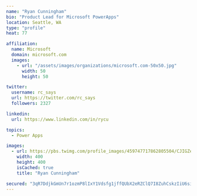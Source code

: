 ```yaml
---
name: "Ryan Cunningham"
bio: "Product Lead for Microsoft PowerApps"
location: Seattle, WA
type: "profile"
heat: 77

affiliation:
  name: Microsoft
  domain: microsoft.com
  images:
    - url: "/assets/images/organizations/microsoft.com-50x50.jpg"
      width: 50
      height: 50

twitter:
  username: rc_says
  url: https://twitter.com/rc_says
  followers: 2327

linkedin:
  url: https://www.linkedin.com/in/rycu

topics:
  - Power Apps

images:
  - url: https://pbs.twimg.com/profile_images/459747717862805504/CJIGZejd_400x400.png
    width: 400
    height: 400
    isCached: true
    title: "Ryan Cunningham"

secured: "3qR7DdjkGmUn7r1ozmP8lIxY1Vdsfg1jffQUbX2eRZClQ7I8ZuhCskzIiU6siFBNKXtVrkp9VII5JSKnRnv6Yj15bIylY73kjpIkIe1yGZUMWd9hlQsYy7JN5VDaRIZS9t7zXgGIx3K6Q0cOAvyqeU0qWj+p2q6j1LwuQXW9CKmeIqDd3V7bKA3oYV6Dko4zMtOKJTiiUWOT32WH5rR0azHFJbWKjlKVsenaUB3Z6rtGWaOr59kuzU+d+dwcKxlFmSK/7RFv5z3Y2ztTHzTdPh6cx4RlSZETSas+jdnI5a19Agk3fWMa7uyQXkVgmMg6CKj17V7fex3s6Du9Ouucv4KerC1m6YA6B795qjEGb1mdpteQVBVjEesT+HxmFIV1CD1DT9iOXUh6/2PTnoH/rq+kvLHTEFBsKk1xFUAVZSU=;DyFC4oPxntH3CHjz2J20PA=="
---
```


